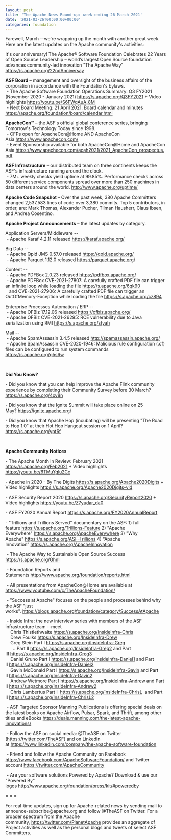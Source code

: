 ```yaml
---
layout: post
title: 'The Apache News Round-up: week ending 26 March 2021'
date: '2021-03-26T00:00:00+00:00'
categories: foundation
---
```

<p></p><p></p><p></p><p></p><p></p><p></p><p>Farewell, March --we're wrapping up the month with another great week. Here are the latest updates on the Apache
 community's activities:</p><p></p><p>It's our anniversary! The <span class="il">Apache</span>® Software Foundation Celebrates 22 Years of Open Source Leadership – world’<span class="il">s</span> largest Open Source foundation advances community-led innovation "The<span class="il"> Apache</span> Way" <a href="https://s.apache.org/22ndAnniversay" target="_blank">https://s.apache.org/22ndAnniversay</a><br></p><p><span style="font-weight: 700;">ASF Board</span>&nbsp;– management and oversight of the business affairs of the corporation in accordance with the Foundation's bylaws. <br>&nbsp;- The <span class="il">Apache</span> Software Foundation Operations Summary: Q3 FY2021 (November 2020 - January 2021) <a href="https://s.apache.org/Q3FY2021" target="_blank">https://s.apache.org/Q3FY2021</a> + Video highlights <a href="https://youtu.be/S6FWqAuA_8M" target="_blank">https://youtu.be/S6FWqAuA_8M</a><br>&nbsp;- Next Board Meeting: 21 April 2021. Board calendar and minutes <a href="https://apache.org/foundation/board/calendar.html" target="_blank">https://apache.org/foundation/board/calendar.html</a><br></p><p><b>ApacheCon™</b> – the ASF's official global conference series, bringing Tomorrow's Technology Today since 1998.<br>&nbsp;- CFPs open for ApacheCon@Home AND ApacheCon Asia&nbsp;<a href="https://www.apachecon.com/" target="_blank">https://www.apachecon.com/</a>&nbsp;<br>&nbsp;- Event Sponsorship available for both ApacheCon@Home and ApacheCon Asia&nbsp;<a href="https://www.apachecon.com/acah2021/2021_ApacheCon_prospectus.pdf" target="_blank">https://www.apachecon.com/acah2021/2021_ApacheCon_prospectus.pdf</a></p><p><span style="font-weight: 700;">ASF Infrastructure</span>&nbsp;– our distributed team on three continents keeps the ASF's infrastructure running around the clock.<br>&nbsp;- 7M+ weekly checks yield uptime at 99.85%. Performance checks across 50 different service components spread over more than 250 machines in data centers around the world.&nbsp;<a href="http://www.apache.org/uptime/" target="_blank">http://www.apache.org/uptime/</a><br></p><p><span style="font-weight: 700;">Apache Code Snapshot&nbsp;</span>– Over the past week, 380 Apache Committers changed 2,537,583 lines of 
code over 3,380 commits.&nbsp;Top 5 contributors, in order, are: Mark Thomas, Alexander Pucher, Tilman Hausherr, Claus Ibsen, and Andrea Cosentino.&nbsp; &nbsp; &nbsp; &nbsp; <br></p><p><span style="font-weight: 700;">Apache Project Announcements</span>&nbsp;– the latest updates by category.</p><p>Application Servers/Middleware --<br>&nbsp;- Apache Karaf 4.2.11 released <a href="https://karaf.apache.org/" target="_blank">https://karaf.apache.org/</a><br></p>Big Data --<br>&nbsp;- Apache <span class="il">Qpid</span> <span class="il">JMS</span> 0.57.0 released <a href="https://qpid.apache.org/" rel="noreferrer" target="_blank" data-saferedirecturl="https://www.google.com/url?q=https://qpid.apache.org/&amp;source=gmail&amp;ust=1616769311845000&amp;usg=AFQjCNG_CbpxHPIxkG4JPgMs9f5DkNQ76w">https://<span class="il">qpid</span>.apache.org/</a><br>&nbsp;- Apache <span class="il">Parquet</span> 1.12.0 released <a href="https://parquet.apache.org/" rel="noreferrer" target="_blank" data-saferedirecturl="https://www.google.com/url?q=https://parquet.apache.org/&amp;source=gmail&amp;ust=1616832030113000&amp;usg=AFQjCNGXUErzSBcX2qo8UYautKbN9ihtxw">https://<span class="il">parquet</span>.apache.org/</a><p></p><p></p><p>Content --<br>
&nbsp;- Apache PDFBox 2.0.23 released <a href="https://pdfbox.apache.org/" target="_blank">https://pdfbox.apache.org/</a><br>&nbsp;- Apache PDFBox CVE-2021-27807: A carefully crafted PDF file can trigger an infinite loop while loading the file <a href="https://s.apache.org/6qk90">https://s.apache.org/6qk90</a><br>&nbsp;&nbsp; and CVE-2021-27906: A carefully crafted PDF file can trigger an OutOfMemory-Exception while loading the file <a href="https://s.apache.org/cz894">https://s.apache.org/cz894</a></p><p>Enterprise Processes Automation / ERP --<br>
&nbsp;- Apache <span class="il">OFBiz</span> 17.12.06 released <a href="https://ofbiz.apache.org/" rel="noreferrer" target="_blank" data-saferedirecturl="https://www.google.com/url?q=https://ofbiz.apache.org/&amp;source=gmail&amp;ust=1616769268295000&amp;usg=AFQjCNH_JZx4tACKboTrmt5uJXzAcQHY_A">https://<span class="il">ofbiz</span>.apache.org/</a><br>&nbsp;- Apache OFBiz CVE-2021-26295: RCE vulnerability due to Java serialization using RMI <a href="https://s.apache.org/styah">https://s.apache.org/styah</a></p>Mail --<br>&nbsp;- Apache <span class="il">SpamAssassin</span> 3.4.5 released <a href="http://spamassassin.apache.org/" rel="noreferrer" target="_blank" data-saferedirecturl="https://www.google.com/url?q=http://spamassassin.apache.org/&amp;source=gmail&amp;ust=1616767026409000&amp;usg=AFQjCNFtN06KLyqSd4pRY1ZoJCTbogqJlw">http://<span class="il">spamassassin</span>.apache.org<wbr>/</a><br>&nbsp;- Apache <span class="il">SpamAssassin </span>CVE-2020-1946: Malicious rule configuration (.cf) files can be configured to run system commands <a href="https://s.apache.org/g5s6w" target="_blank">https://s.apache.org/g5s6w</a><br><p></p><p><br> </p><p></p><p></p><p></p><span style="font-weight: 700;">Did You Know?</span><p></p><p>- Did you know that you can help improve the Apache Flink community experience by completing their Community Survey before 30 March? <a href="https://s.apache.org/4xv8n" target="_blank">https://s.apache.org/4xv8n</a> <br></p><p>- Did you know that the Ignite Summit will take place online on 25 May?&nbsp;<a href="https://ignite.apache.org/" target="_blank">https://ignite.apache.org/</a><br></p><p>- Did you know that Apache Hop (incubating) will be presenting "The Road to Hop 1.0" at their Hot Hop Hangout session on 1 April? <a href="https://s.apache.org/ypt6f" target="_blank">https://s.apache.org/ypt6f</a></p><p><br></p><p><span style="font-weight: 700;">Apache Community Notices</span></p><p>- The Apache Month in Review: February 2021 <a href="https://s.apache.org/Feb2021" target="_blank">https://s.apache.org/Feb2021</a> + Video highlights <a href="https://youtu.be/6TMuYglu2Cc" target="_blank">https://youtu.be/6TMuYglu2Cc</a><br></p><p><span style="font-weight: 700;"></span></p><p>- Apache in 2020 - By The Digits&nbsp;<font color="#337ab7"><a href="https://s.apache.org/Apache2020Digits" target="_blank">https://s.apache.org/Apache2020Digits</a>&nbsp;</font>+ Video highlights&nbsp;<a href="https://s.apache.org/Apache2020Digits-vid" target="_blank">https://s.apache.org/Apache2020Digits-vid</a></p><p>- ASF Security Report 2020 <a href="https://s.apache.org/SecurityReport2020" target="_blank">https://s.apache.org/SecurityReport2020</a> + Video highlights <a href="https://youtu.be/Z7yudar_da0" rel="noreferrer" target="_blank" data-saferedirecturl="https://www.google.com/url?q=https://youtu.be/Z7yudar_da0&amp;source=gmail&amp;ust=1614320952600000&amp;usg=AFQjCNGAfKh6FsJX7CJ5hQqcOInb2wpTdg">https://youtu.be/Z7yudar_da0</a></p><p>- ASF FY2020 Annual Report <a href="https://s.apache.org/FY2020AnnualReport" target="_blank">https://s.apache.org/FY2020AnnualReport</a> <br></p><p>- "Trillions and Trillions Served" documentary on the ASF: 1) full feature&nbsp;<a href="https://s.apache.org/Trillions-Feature" target="_blank">https://s.apache.org/Trillions-Feature</a>&nbsp;2) "Apache Everywhere"&nbsp;<a href="https://s.apache.org/ApacheEverywhere" target="_blank">https://s.apache.org/ApacheEverywhere</a>&nbsp;3) "Why Apache"&nbsp;<a href="https://s.apache.org/ASF-Trillions" target="_blank">https://s.apache.org/ASF-Trillions</a>&nbsp;4)&nbsp;“Apache Innovation”&nbsp;<a href="https://s.apache.org/ApacheInnovation" target="_blank">https://s.apache.org/ApacheInnovation</a>&nbsp;</p><p>&nbsp;- The Apache Way to Sustainable Open Source Success <a href="https://s.apache.org/GhnI" target="_blank">https://s.apache.org/GhnI</a><br></p><p>&nbsp;- Foundation Reports and Statements&nbsp;<a href="http://www.apache.org/foundation/reports.html" target="_blank">http://www.apache.org/foundation/reports.html</a><br></p><p>&nbsp;- All presentations from ApacheCon@Home are available at <a href="https://www.youtube.com/c/TheApacheFoundation/" target="_blank">https://www.youtube.com/c/TheApacheFoundation/</a>&nbsp;</p><p>&nbsp;- "Success at Apache" focuses on the people and processes behind why the ASF "just works".&nbsp;<a href="https://blogs.apache.org/foundation/category/SuccessAtApache" target="_blank">https://blogs.apache.org/foundation/category/SuccessAtApache</a><br></p><div><p>&nbsp;- Inside Infra: the new interview series with members of the ASF infrastructure team --meet&nbsp;<br>&nbsp; &nbsp; Chris Thistlethwaite&nbsp;<a href="https://s.apache.org/InsideInfra-Chris" target="_blank">https://s.apache.org/InsideInfra-Chris</a><br>&nbsp; &nbsp; Drew Foulks&nbsp;<a href="https://s.apache.org/InsideInfra-Drew" rel="noreferrer" target="_blank" data-saferedirecturl="https://www.google.com/url?q=https://s.apache.org/InsideInfra-Drew&amp;source=gmail&amp;ust=1588339104628000&amp;usg=AFQjCNF9dVEn48pV7o9HBG14sP9uprU8Xw">https://s.apache.org/InsideInf<wbr>ra-Drew</a><br>&nbsp; &nbsp; Greg Stein Part I&nbsp;<a href="https://s.apache.org/InsideInfra-Greg" target="_blank">https://s.apache.org/InsideInfra-Greg</a><br>&nbsp; &nbsp; &nbsp; ...Part II&nbsp;<a href="https://s.apache.org/InsideInfra-Greg2" target="_blank">https://s.apache.org/InsideInfra-Greg2</a>&nbsp;and Part III&nbsp;<a href="https://s.apache.org/InsideInfra-Greg3" target="_blank">https://s.apache.org/InsideInfra-Greg3</a><br>&nbsp; &nbsp; Daniel Gruno Part I&nbsp;<a href="https://s.apache.org/InsideInfra-Daniel1" target="_blank">https://s.apache.org/InsideInfra-Daniel1</a>&nbsp;and Part II&nbsp;<a href="https://s.apache.org/InsideInfra-Daniel2" target="_blank">https://s.apache.org/InsideInfra-Daniel2</a><br>&nbsp;&nbsp;&nbsp; Gavin McDonald Part I&nbsp;<a href="https://s.apache.org/InsideInfra-Gavin" target="_blank">https://s.apache.org/InsideInfra-Gavin</a>&nbsp;and Part II&nbsp;<a href="https://s.apache.org/InsideInfra-Gavin2" target="_blank">https://s.apache.org/InsideInfra-Gavin2</a><br>&nbsp;&nbsp;&nbsp; Andrew Wetmore Part I&nbsp;<a href="https://s.apache.org/InsideInfra-Andrew" target="_blank">https://s.apache.org/InsideInfra-Andrew</a>&nbsp;and Part II&nbsp;<a href="https://s.apache.org/InsideInfra-Andrew2" target="_blank">https://s.apache.org/InsideInfra-Andrew2</a><br>&nbsp; &nbsp; Chris Lambertus Part I&nbsp; <a href="https://s.apache.org/InsideInfra-ChrisL" target="_blank">https://s.apache.org/InsideInfra-ChrisL</a>&nbsp; and Part II&nbsp;<a href="https://s.apache.org/InsideInfra-ChrisL2" target="_blank">https://s.apache.org/InsideInfra-ChrisL2</a></p></div><div><p>&nbsp;- ASF Targeted Sponsor Manning Publications is offering special deals on the latest books on Apache Airflow, Pulsar, Spark, and Thrift, among other titles and eBooks&nbsp;<a href="https://deals.manning.com/the-latest-apache-innovations/" target="_blank">https://deals.manning.com/the-latest-apache-innovations/</a></p><p>&nbsp;- Follow the ASF on social media: @TheASF on Twitter (<a href="https://twitter.com/TheASF">https://twitter.com/TheASF</a>) and on LinkedIn at&nbsp;<a href="https://www.linkedin.com/company/the-apache-software-foundation">https://www.linkedin.com/company/the-apache-software-foundation</a></p><p>&nbsp;- Friend and follow the Apache Community on Facebook <a href="https://www.facebook.com/ApacheSoftwareFoundation/">https://www.facebook.com/ApacheSoftwareFoundation/</a>&nbsp;and Twitter account&nbsp;<a href="https://twitter.com/ApacheCommunity">https://twitter.com/ApacheCommunity</a></p></div><div>&nbsp;- Are your software solutions Powered by Apache? Download &amp; use our "Powered By" logos&nbsp;<a href="http://www.apache.org/foundation/press/kit/#poweredby" target="_blank">http://www.apache.org/foundation/press/kit/#poweredby</a><br></div><p><span class="LrzXr"></span><span class="LrzXr"></span></p><div><p>= = =</p><p>For real-time updates, sign up for Apache-related news by sending mail to announce-subscribe@apache.org and follow @TheASF on Twitter. For a broader spectrum from the Apache community,&nbsp;<a href="https://twitter.com/PlanetApache">https://twitter.com/PlanetApache</a>&nbsp;provides an aggregate of Project activities as well as the personal blogs and tweets of select ASF Committers.</p></div><p></p><p></p>

